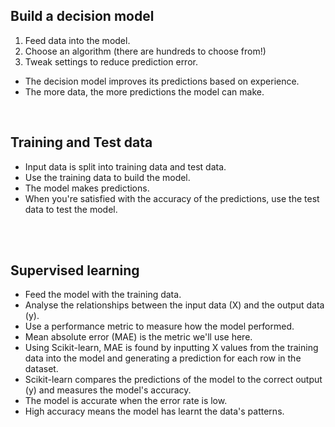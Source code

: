## Build a decision model
1. Feed data into the model.
2. Choose an algorithm (there are hundreds to choose from!)
3. Tweak settings to reduce prediction error.

- The decision model improves its predictions based on experience.
- The more data, the more predictions the model can make.

<br/>

## Training and Test data
- Input data is split into training data and test data.
- Use the training data to build the model.
- The model makes predictions.
- When you're satisfied with the accuracy of the predictions, use the test data to test the model.

<br/><br/>

## Supervised learning
- Feed the model with the training data.
- Analyse the relationships between the input data (X) and the output data (y).
- Use a performance metric to measure how the model performed.
- Mean absolute error (MAE) is the metric we'll use here.
- Using Scikit-learn, MAE is found by inputting X values from the training data into the model and generating a prediction for each row in the dataset.
- Scikit-learn compares the predictions of the model to the correct output (y) and measures the model's accuracy.
- The model is accurate when the error rate is low.
- High accuracy means the model has learnt the data's patterns.
